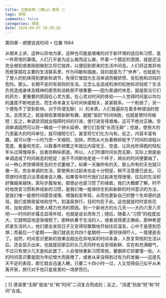 ```yaml
---
title: 企鹅经典：《魔山》摘录 二
tags: 随笔
comments: false
categories: 随笔
date: 2020-04-07 10:30:20
---
```


第四章 - 顺便说说时间 > 位置 1884
<!--more-->
从根本上讲，这种以异地为家，这种也可能是艰难的对于新环境的适应和习惯，是一件奇怪的事情。人们几乎是为这么做而这么做，怀着一个既定的意图，就是还没完全做到或者刚刚做到又将它抛弃，以便回到原来的生活中间去。人们将这类异地而居穿插在主要的生活联系里，作为间歇和插曲，目的就是为了“休养”，也就是为了使人的机体得到更新和调节，免得它冒因为生活单调而被娇惯、变松弛和迟钝的危险。那么，长期不变的有规则的生活，又怎么会造成机体的松弛和迟钝呢？生活负担造成身体及精神的疲劳和消耗倒不很重要——因为普通的休息，就是医治它们的药方，更重要的原因在心灵方面，在心灵对时间的体验——人觉得时间是以均匀的速度不断地逝去，而生命本身又与时间休戚相关，紧紧联系，一个削弱了，另一个便免不了受到影响。对于所谓无聊`[ 3] `的本质，人们普遍存在着多种错误的想法。总而言之，就是相信事情新鲜有趣，就能“驱赶”时间快跑，也就是使时间缩短；反之，单调空洞就会阻碍时间的行进，使行进变得艰难。这可不绝对正确。空洞单调固然可以将一瞬或一个钟头延伸，使它们变得“长而无聊”；但是，使用大的乃至最大的时间单位，就可缩短它们，甚至将它们化为乌有。反之，内容丰富有趣，就可以使一小时乃至一天缩短、加快，然而从大处着眼却赋予了时间的进程以宽度、重量和充实，以致事件频繁之年就比内容贫乏、空虚、让风也吹得跑的轻松年头过得慢得多，后者则稍纵即逝。所以，人们所谓时间长而无聊，实际上倒是由单调造成了时间病态的短促：由于不间断地老是一个样子，绵长的时间便萎缩了，以一种心灵惊惧得死去的方式萎缩了。如果一天像所有的天，那么所有的天也就只像一天。完全单调的生活，即使再长过起来也会十分短促，稍不注意便已逝去。习惯使时间意识淡漠或者说入睡。如果青年时代我们过起来觉得很慢，往后的生活却好像越来越快，真叫步履匆匆，那想必也是习惯了的缘故。我们大概都了解，时不时地改变习惯和养成新的习惯，是我们唯一能保持生机和新鲜的时间意识的方法，是我们唯一能使时间感受减慢、增强和变年轻，从而也更新自己的整个生命感的途径。我们变换居留地和空气，到温泉旅行，目的均在于此。这也就是时时变些花样，加些调剂，能使人精力充沛的原因。到一个新地方的头几天——大约六至八天吧——时间的步履总显得年轻，也就是说长而有力；随后，随着人“习惯”的程度加大，它就明显地逐渐缩短了。那种执著于生活的人，或者说得更正确些，那种希望抓紧生活的人，他们便会发现日子又变得轻飘飘地开始往前溜去，心中于是感到恐惧；而最后一个星期——我们就说总共四个星期吧——更将快得吓人，一晃便逝去了。自然，时间意识更新的效果会超出在异地呆的时间本身，人恢复常规的生活以后，还会显示出来，也就是回家后的头几天同样也会变得新鲜、实在和充满朝气，不过只有很少几天是如此罢了。人会很快重新习惯常规，要摒弃它却要慢一些。人的时间意识要是因为年纪增大而疲倦了，或者从来没得到过有力的发展——这是先天不足的表现，那它就会迅速入睡，只要二十四小时一过，人又觉得自己似乎从未离开家，旅行对于他只是夜里的一场梦而已。

----
[ 3]  德语里“无聊”是由“长”和“时间”二词复合而成的；反之，“消遣”则由“短”和“时间”合成。
